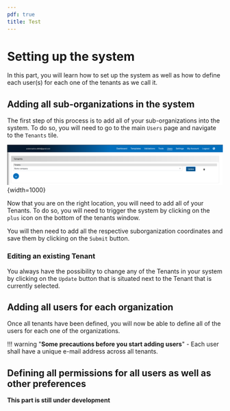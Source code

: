 ```yaml
---
pdf: true
title: Test
---
```


# Setting up the system

In this part, you will learn how to set up the system as well as how to define each user(s) for each one of the tenants as we call it.

## Adding all sub-organizations in the system

The first step of this process is to add all of your sub-organizations into the system. To do so, you will need to go to the main `Users` page and navigate to the `Tenants` tile.

![Image](../img/Screenshots/Several_sub-organizations/Tenants_overview.png){width=1000}

Now that you are on the right location, you will need to add all of your Tenants. To do so, you will need to trigger the system by clicking on the `plus` icon on the bottom of the tenants window.

You will then need to add all the respective suborganization coordinates and save them by clicking on the `Submit` button.

### Editing an existing Tenant

You always have the possibility to change any of the Tenants in your system by clicking on the `Update` button that is situated next to the Tenant that is currently selected.

## Adding all users for each organization

Once all tenants have been defined, you will now be able to define all of the users for each one of the organizations.

!!! warning "**Some precautions before you start adding users**"
    - Each user shall have a unique e-mail address across all tenants.

## Defining all permissions for all users as well as other preferences

**This part is still under development**